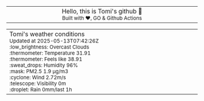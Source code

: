 
<div align="center">
<table>
<tbody>
<td align="center">
<img width="2000" height="0"><br>
Hello, this is Tomi's github 👋<br>
<sup>Built with ❤️, GO & Github Actions</sup><br>
<img width="2000" height="0">
</td>
</tbody>
</table>
</div>
<table>
<tbody>
<td align="left">
<img width="2000" height="0"><br>
Tomi's weather conditions<br>
<sup>Updated at 2025-05-13T07:42:26Z</sup><br>
<sup>:low_brightness: Overcast Clouds</sup><br>
<sup>:thermometer: Temperature 31.91 </sup><br>
<sup>:thermometer: Feels like 38.91</sup><br>
<sup>:sweat_drops: Humidity 96%</sup><br>
<sup>:mask: PM2.5 1.9 μg/m3</sup><br>
<sup>:cyclone: Wind 2.72m/s </sup><br>
<sup>:telescope: Visibility 0m </sup><br>
<sup>:droplet: Rain 0mm/last 1h </sup><br>
<img width="2000" height="0">
</td>
<td align="left">
<img width="2000" height="0"><br>
<br>
<img width="2000" height="0">
</td>
</tbody>
</table>
</div>
    